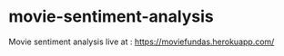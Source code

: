 # movie-sentiment-analysis
Movie sentiment analysis
live at :
   https://moviefundas.herokuapp.com/
